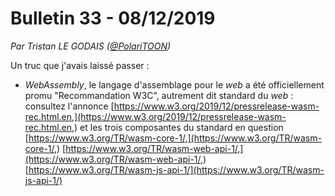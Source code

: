 # Bulletin 33 - 08/12/2019

*Par Tristan LE GODAIS ([@PolariTOON](https://github.com/PolariTOON))*

Un truc que j'avais laissé passer :

- *WebAssembly*, le langage d'assemblage pour le *web* a été officiellement promu "Recommandation W3C", autrement dit standard du *web* : consultez l'annonce [https://www.w3.org/2019/12/pressrelease-wasm-rec.html.en,](https://www.w3.org/2019/12/pressrelease-wasm-rec.html.en,) et les trois composantes du standard en question [https://www.w3.org/TR/wasm-core-1/,](https://www.w3.org/TR/wasm-core-1/,) [https://www.w3.org/TR/wasm-web-api-1/,](https://www.w3.org/TR/wasm-web-api-1/,) [https://www.w3.org/TR/wasm-js-api-1/](https://www.w3.org/TR/wasm-js-api-1/)
